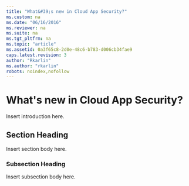 ```yaml
---
title: "What&#39;s new in Cloud App Security?"
ms.custom: na
ms.date: "06/16/2016"
ms.reviewer: na
ms.suite: na
ms.tgt_pltfrm: na
ms.topic: "article"
ms.assetid: 0a3f65c8-2d0e-48c6-b783-d006cb34fae9
caps.latest.revision: 3
author: "Rkarlin"
ms.author: "rkarlin"
robots: noindex,nofollow
---
```

# What&#39;s new in Cloud App Security?
  Insert introduction here.  
  
## Section Heading  
 Insert section body here.  
  
### Subsection Heading  
 Insert subsection body here.  
  
  